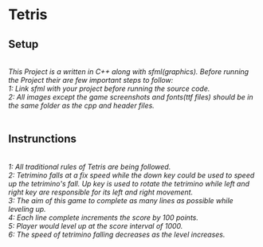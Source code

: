 # Tetris
## Setup
_<br>
_This Project is a written in C++ along with sfml(graphics). Before running the Project their are few important steps to follow:<br>
1: Link sfml with your project before running the source code. <br>
2: All images except the game screenshots and fonts(ttf files) should be in the same folder as the cpp and header files.<br>_
<br>_

## Instrunctions
_<br>
1: All traditional rules of Tetris are being followed.<br>
2: Tetrimino falls at a fix speed while the down key could be used to speed up the tetrimino's fall. Up key is used to rotate the tetrimino while left and right key are responsible for its left and right movement.<br>
3: The aim of this game to complete as many lines as possible while leveling up.<br>
4: Each line complete increments the score by 100 points.<br>
5: Player would level up at the score interval of 1000.<br>
6: The speed of tetrimino falling decreases as the level increases.<br>_
